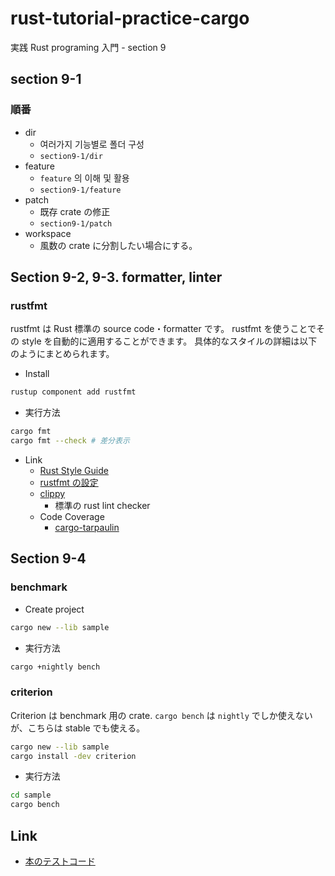 # rust-tutorial-practice-cargo

実践 Rust programing 入門 - section 9

## section 9-1

### 順番

- dir
  - 여러가지 기능별로 폴더 구성
  - `section9-1/dir`
- feature
  - `feature` 의 이해 및 활용
  - `section9-1/feature`
- patch
  - 既存 crate の修正
  - `section9-1/patch`
- workspace
  - 風数の crate に分割したい場合にする。

## Section 9-2, 9-3. formatter, linter

### rustfmt

rustfmt は Rust 標準の source code・formatter です。
rustfmt を使うことでその style を自動的に適用することができます。
具体的なスタイルの詳細は以下のようにまとめられます。

- Install

```bash
rustup component add rustfmt
```

- 実行方法

```bash
cargo fmt
cargo fmt --check # 差分表示
```

- Link
  - [Rust Style Guide](https://github.com/rust-dev-tools/fmt-rfcs/blob/master/guide/guide.md)
  - [rustfmt の設定](https://github.com/rust-lang/rustfmt#running-rustfmt-from-your-editor)
  - [clippy](https://github.com/rust-lang/rust-clippy)
    - 標準の rust lint checker
  - Code Coverage
    - [cargo-tarpaulin](https://github.com/xd009642/tarpaulin)

## Section 9-4

### benchmark

- Create project

```bash
cargo new --lib sample
```

- 実行方法

```bash
cargo +nightly bench
```

### criterion

Criterion は benchmark 用の crate.
`cargo bench` は `nightly` でしか使えないが、こちらは stable でも使える。

```bash
cargo new --lib sample
cargo install -dev criterion
```

- 実行方法

```bash
cd sample
cargo bench
```


## Link

- [本のテストコード](https://github.com/forcia/rustbook)
